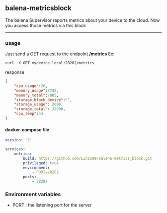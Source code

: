## balena-metricsblock
The balena Supervisor reports metrics about your device to the cloud.
Now you access those metrics via this block

---
### usage
Just send a GET request to the endpoint **/metrics**
Ex:
```
curl -X GET mydevice.local:28282/metrics
```
response
```json
{
    "cpu_usage":26,
    "memory_usage":3748,
    "memory_total":7885,
    "storage_block_device":"",
    "storage_usage": 2000,
    "storage_total": 32000,
    "cpu_temp":44
}
```

#### docker-compose file
```yaml
version: '2'

services:
    metrics:
        build: https://github.com/Linzo99/balena-metrics_block.git
        privileged: true
        environment:
            - PORT=28282
        ports:
            - 28282
```

### Environment variables

+ PORT : the listening port for the server
